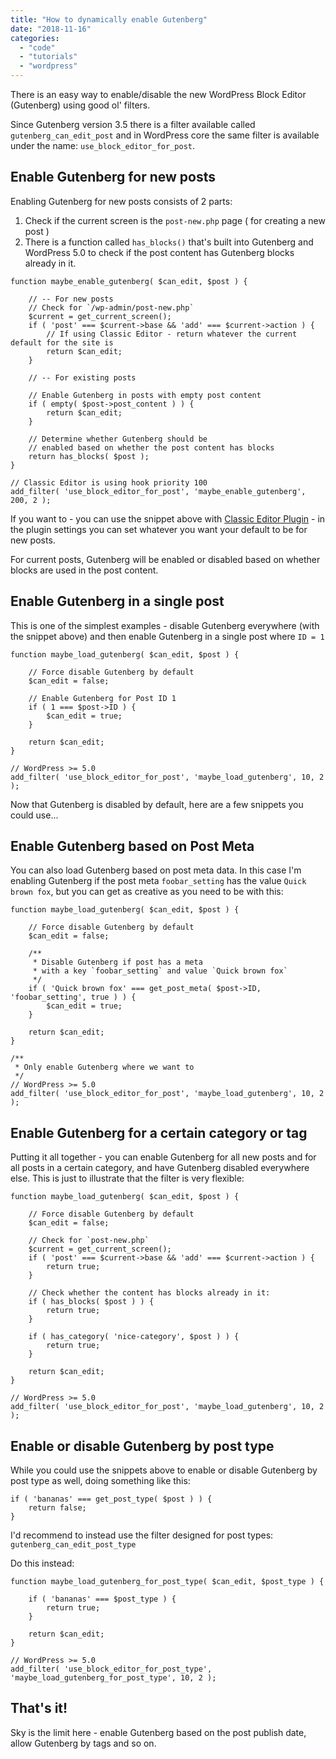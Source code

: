 ```yaml
---
title: "How to dynamically enable Gutenberg"
date: "2018-11-16"
categories: 
  - "code"
  - "tutorials"
  - "wordpress"
---
```


There is an easy way to enable/disable the new WordPress Block Editor (Gutenberg) using good ol' filters.

Since Gutenberg version 3.5 there is a filter available called `gutenberg_can_edit_post` and in WordPress core the same filter is available under the name: `use_block_editor_for_post`.

## Enable Gutenberg for new posts

Enabling Gutenberg for new posts consists of 2 parts:

1. Check if the current screen is the `post-new.php` page ( for creating a new post )
2. There is a function called `has_blocks()` that's built into Gutenberg and WordPress 5.0 to check if the post content has Gutenberg blocks already in it.  
    

```
function maybe_enable_gutenberg( $can_edit, $post ) {

	// -- For new posts
	// Check for `/wp-admin/post-new.php`
	$current = get_current_screen();
	if ( 'post' === $current->base && 'add' === $current->action ) {
		// If using Classic Editor - return whatever the current default for the site is
		return $can_edit;
	}

	// -- For existing posts

	// Enable Gutenberg in posts with empty post content
	if ( empty( $post->post_content ) ) {
		return $can_edit;
	}

	// Determine whether Gutenberg should be
	// enabled based on whether the post content has blocks
	return has_blocks( $post );
}

// Classic Editor is using hook priority 100
add_filter( 'use_block_editor_for_post', 'maybe_enable_gutenberg', 200, 2 );
```

If you want to - you can use the snippet above with [Classic Editor Plugin](https://wordpress.org/plugins/classic-editor/) - in the plugin settings you can set whatever you want your default to be for new posts.  
  
For current posts, Gutenberg will be enabled or disabled based on whether blocks are used in the post content.

## Enable Gutenberg in a single post

This is one of the simplest examples - disable Gutenberg everywhere (with the snippet above) and then enable Gutenberg in a single post where `ID = 1`

```
function maybe_load_gutenberg( $can_edit, $post ) {

	// Force disable Gutenberg by default
	$can_edit = false;

	// Enable Gutenberg for Post ID 1
	if ( 1 === $post->ID ) {
		$can_edit = true;
	}

	return $can_edit;
}

// WordPress >= 5.0
add_filter( 'use_block_editor_for_post', 'maybe_load_gutenberg', 10, 2 );
```

Now that Gutenberg is disabled by default, here are a few snippets you could use...

## Enable Gutenberg based on Post Meta

You can also load Gutenberg based on post meta data. In this case I'm enabling Gutenberg if the post meta `foobar_setting` has the value `Quick brown fox`, but you can get as creative as you need to be with this:

```
function maybe_load_gutenberg( $can_edit, $post ) {
	
	// Force disable Gutenberg by default
	$can_edit = false;

	/**
	 * Disable Gutenberg if post has a meta
	 * with a key `foobar_setting` and value `Quick brown fox`
	 */
	if ( 'Quick brown fox' === get_post_meta( $post->ID, 'foobar_setting', true ) ) {
		$can_edit = true;
	}

	return $can_edit;
}

/**
 * Only enable Gutenberg where we want to
 */
// WordPress >= 5.0
add_filter( 'use_block_editor_for_post', 'maybe_load_gutenberg', 10, 2 );
```

## Enable Gutenberg for a certain category or tag

Putting it all together - you can enable Gutenberg for all new posts and for all posts in a certain category, and have Gutenberg disabled everywhere else. This is just to illustrate that the filter is very flexible:

```
function maybe_load_gutenberg( $can_edit, $post ) {

	// Force disable Gutenberg by default
	$can_edit = false;

	// Check for `post-new.php`
	$current = get_current_screen();
	if ( 'post' === $current->base && 'add' === $current->action ) {
		return true;
	}

	// Check whether the content has blocks already in it:
	if ( has_blocks( $post ) ) {
		return true;
	}

	if ( has_category( 'nice-category', $post ) ) {
		return true;
	}

	return $can_edit;
}

// WordPress >= 5.0
add_filter( 'use_block_editor_for_post', 'maybe_load_gutenberg', 10, 2 );
```

## Enable or disable Gutenberg by post type

While you could use the snippets above to enable or disable Gutenberg by post type as well, doing something like this:

```
if ( 'bananas' === get_post_type( $post ) ) {
	return false;
}
```

I'd recommend to instead use the filter designed for post types: `gutenberg_can_edit_post_type`

Do this instead:

```
function maybe_load_gutenberg_for_post_type( $can_edit, $post_type ) {

	if ( 'bananas' === $post_type ) {
		return true;
	}

	return $can_edit;
}

// WordPress >= 5.0
add_filter( 'use_block_editor_for_post_type', 'maybe_load_gutenberg_for_post_type', 10, 2 );
```

## That's it!

Sky is the limit here - enable Gutenberg based on the post publish date, allow Gutenberg by tags and so on.
